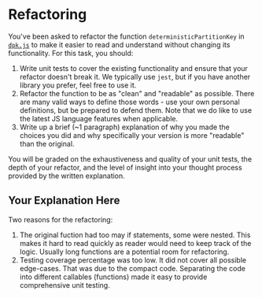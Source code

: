# Refactoring

You've been asked to refactor the function `deterministicPartitionKey` in [`dpk.js`](dpk.js) to make it easier to read and understand without changing its functionality. For this task, you should:

1. Write unit tests to cover the existing functionality and ensure that your refactor doesn't break it. We typically use `jest`, but if you have another library you prefer, feel free to use it.
2. Refactor the function to be as "clean" and "readable" as possible. There are many valid ways to define those words - use your own personal definitions, but be prepared to defend them. Note that we do like to use the latest JS language features when applicable.
3. Write up a brief (~1 paragraph) explanation of why you made the choices you did and why specifically your version is more "readable" than the original.

You will be graded on the exhaustiveness and quality of your unit tests, the depth of your refactor, and the level of insight into your thought process provided by the written explanation.

## Your Explanation Here
Two reasons for the refactoring:
1. The original fuction had too may if statements, some were nested. This makes it hard to read quickly as reader would need to keep track of the logic. Usually long functions are a potential room for refactoring.
2. Testing coverage percentage was too low. It did not cover all possible edge-cases. That was due to the compact code. Separating the code into different callables (functions) made it easy to provide comprehensive unit testing.